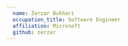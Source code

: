 ```yaml
---
  name: Zerzar Bukhari
  occupation_title: Software Engineer
  affiliation: Microsoft
  github: zerzar
---
```

